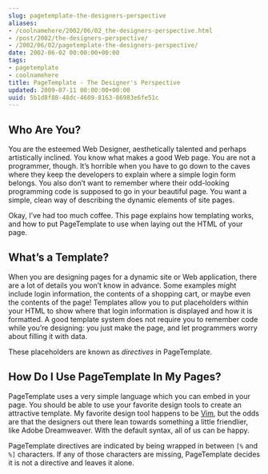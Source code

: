 ```yaml
---
slug: pagetemplate-the-designers-perspective
aliases:
- /coolnamehere/2002/06/02_the-designers-perspective.html
- /post/2002/the-designers-perspective/
- /2002/06/02/pagetemplate-the-designers-perspective/
date: 2002-06-02 00:00:00+00:00
tags:
- pagetemplate
- coolnamehere
title: PageTemplate - The Designer's Perspective
updated: 2009-07-11 00:00:00+00:00
uuid: 5b1d8f88-48dc-4609-8163-86983e6fe51c
---
```

## Who Are You?

You are the esteemed Web Designer, aesthetically talented and perhaps
artistically inclined. You know what makes a good Web page. You are not
a programmer, though. It’s horrible when you have to go down to the
caves where they keep the developers to explain where a simple login
form belongs. You also don’t want to remember where their odd-looking
programming code is supposed to go in your beautiful page. You want a
simple, clean way of describing the dynamic elements of site pages.

Okay, I’ve had too much coffee. This page explains how templating works,
and how to put PageTemplate to use when laying out the HTML of your
page.

## What’s a Template?

When you are designing pages for a dynamic site or Web application,
there are a lot of details you won’t know in advance. Some examples
might include login information, the contents of a shopping cart, or
maybe even the contents of the page\! Templates allow you to put
placeholders within your HTML to show where that login information is
displayed and how it is formatted. A good template system does not
require you to remember code while you’re designing: you just make the
page, and let programmers worry about filling it with data.

These placeholders are known as *directives* in PageTemplate.

## How Do I Use PageTemplate In My Pages?

PageTemplate uses a very simple language which you can embed in your
page. You should be able to use your favorite design tools to create an
attractive template. My favorite design tool happens to be
[Vim](/tags/vim), but the odds are that the
designers out there lean towards something a little friendlier, like
Adobe Dreamweaver. With the default syntax, all of us can be happy.

PageTemplate directives are indicated by being wrapped in between `[%`
and `%]` characters. If any of those characters are missing,
PageTemplate decides it is not a directive and leaves it alone.